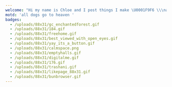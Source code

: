 ```yaml
---
welcome: "Hi my name is Chloe and I post things I make \U0001F9F6 \\\nand photos sometimes too\n\nthey/she\\\nin the midwest\\\nand the middle of France\n\nSite last updated:\n\n**23 June, 2025**\n"
motd: 'all dogs go to heaven '
badges:
  - /uploads/88x31/gc_enchantedforest.gif
  - /uploads/88x31/184.gif
  - /uploads/88x31/freehome.gif
  - /uploads/88x31/best_viewed_with_open_eyes.gif
  - /uploads/88x31/yay_its_a_button.gif
  - /uploads/88x31/calmspace.png
  - /uploads/88x31/emptyhalls.gif
  - /uploads/88x31/digitalme.gif
  - /uploads/88x31/176.gif
  - /uploads/88x31/trashani.gif
  - /uploads/88x31/likepage_88x31.gif
  - /uploads/88x31/bunbrowser.gif
---
```


